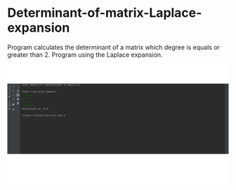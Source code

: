 # Determinant-of-matrix-Laplace-expansion
Program calculates the determinant of a matrix which degree is equals or greater than 2.
Program using the Laplace expansion.
![result](./images/screen.png) 




